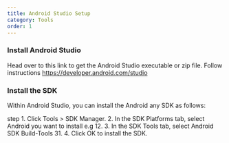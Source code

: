 ```yaml
---
title: Android Studio Setup
category: Tools
order: 1
---
```


### Install Android Studio

Head over to this link to get the Android Studio executable or zip file. Follow instructions 
https://developer.android.com/studio

### Install the SDK
Within Android Studio, you can install the Android any SDK as follows:

step 1. Click Tools > SDK Manager.
2. In the SDK Platforms tab, select Android you want to install e.g 12.
3. In the SDK Tools tab, select Android SDK Build-Tools 31.
4. Click OK to install the SDK.

